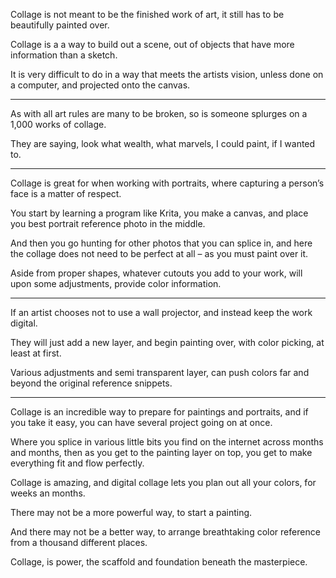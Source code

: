Collage is not meant to be the finished work of art,
it still has to be beautifully painted over.

Collage is a a way to build out a scene,
out of objects that have more information than a sketch.

It is very difficult to do in a way that meets the artists vision,
unless done on a computer, and projected onto the canvas.

---

As with all art rules are many to be broken,
so is someone splurges on a 1,000 works of collage.

They are saying, look what wealth,
what marvels, I could paint, if I wanted to.

---

Collage is great for when working with portraits,
where capturing a person’s face is a matter of respect.

You start by learning a program like Krita,
you make a canvas, and place you best portrait reference photo in the middle.

And then you go hunting for other photos that you can splice in,
and here the collage does not need to be perfect at all – as you must paint over it.

Aside from proper shapes, whatever cutouts you add to your work,
will upon some adjustments, provide color information.

---

If an artist chooses not to use a wall projector,
and instead keep the work digital.

They will just add a new layer,
and begin painting over, with color picking, at least at first.

Various adjustments and semi transparent layer,
can push colors far and beyond the original reference snippets.

---

Collage is an incredible way to prepare for paintings and portraits,
and if you take it easy, you can have several project going on at once.

Where you splice in various little bits you find on the internet across months and months,
then as you get to the painting layer on top, you get to make everything fit and flow perfectly.

Collage is amazing, and digital collage lets you plan out all your colors,
for weeks an months.

There may not be a more powerful way,
to start a painting.

And there may not be a better way,
to arrange breathtaking color reference from a thousand different places.

Collage, is power,
the scaffold and foundation beneath the masterpiece.
